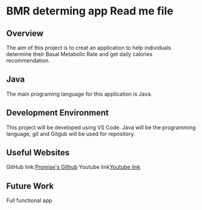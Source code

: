 # BMR determing app Read me file

## **Overview**

The aim of this project is to creat an application to help individuals determine their Basal Metabolic Rate and get daily calories recommendation.
## **Java**

The main programing language for this application is Java.

## **Development Environment**

This project will be developed using VS Code. Java will be the programming language, git and Gitgub will be used for repository.

## **Useful Websites**
GitHub link:[Promise's Github](https://github.com/PromiseGithub/JavaProject.git)
Youtube link[Youtube link](https://youtu.be/ynC91Y9F6ag)

## **Future Work**
Full functional app